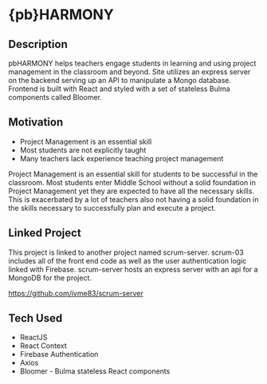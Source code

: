 # {pb}HARMONY

## Description
pbHARMONY helps teachers engage students in learning and using project management in the classroom and beyond. Site utilizes an express server on the backend serving up an API to manipulate a Mongo database. Frontend is built with React and styled with a set of stateless Bulma components called Bloomer.

## Motivation

* Project Management is an essential skill
* Most students are not explicitly taught
* Many teachers lack experience teaching project management

Project Management is an essential skill for students to be successful in the classroom. Most students enter Middle School without a solid foundation in Project Management yet they are expected to have all the necessary skills. This is exacerbated by a lot of teachers also not having a solid foundation in the skills necessary to successfully plan and execute a project.

## Linked Project

This project is linked to another project named scrum-server.  scrum-03 includes all of the front end code as well as the user authentication logic linked with Firebase.  scrum-server hosts an express server with an api for a MongoDB for the project.

https://github.com/ivme83/scrum-server

## Tech Used

* ReactJS
* React Context
* Firebase Authentication
* Axios
* Bloomer - Bulma stateless React components